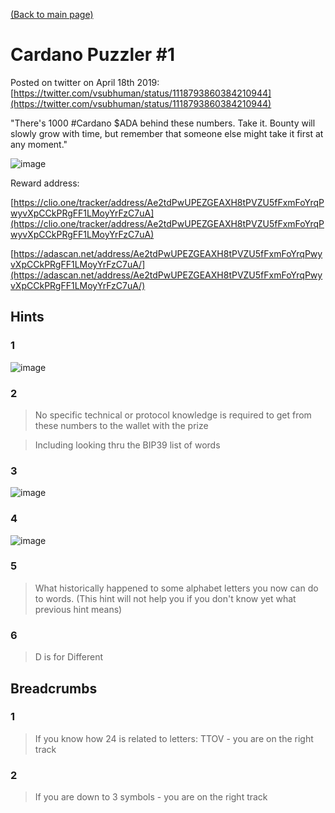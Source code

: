 [(Back to main page)](./..)

# Cardano Puzzler #1

Posted on twitter on April 18th 2019: [https://twitter.com/vsubhuman/status/1118793860384210944](https://twitter.com/vsubhuman/status/1118793860384210944)

"There's 1000 #Cardano $ADA behind these numbers. Take it. Bounty will slowly grow with time, but remember that someone else might take it first at any moment."

![image](https://user-images.githubusercontent.com/5585355/56515020-8a59d980-653f-11e9-82eb-0ff2ae915c9c.png)

Reward address:

[https://clio.one/tracker/address/Ae2tdPwUPEZGEAXH8tPVZU5fFxmFoYrqPwyvXpCCkPRgFF1LMoyYrFzC7uA](https://clio.one/tracker/address/Ae2tdPwUPEZGEAXH8tPVZU5fFxmFoYrqPwyvXpCCkPRgFF1LMoyYrFzC7uA)

[https://adascan.net/address/Ae2tdPwUPEZGEAXH8tPVZU5fFxmFoYrqPwyvXpCCkPRgFF1LMoyYrFzC7uA/](https://adascan.net/address/Ae2tdPwUPEZGEAXH8tPVZU5fFxmFoYrqPwyvXpCCkPRgFF1LMoyYrFzC7uA/)

## Hints

### 1

![image](https://user-images.githubusercontent.com/5585355/56515148-e3297200-653f-11e9-86a8-67e2ae81e07f.png)

### 2

> No specific technical or protocol knowledge is required to get from these numbers to the wallet with the prize

> Including looking thru the BIP39 list of words

### 3

![image](https://user-images.githubusercontent.com/5585355/56515210-0b18d580-6540-11e9-99e4-30998d7f2418.png)

### 4

![image](https://user-images.githubusercontent.com/5585355/56515244-1d930f00-6540-11e9-8710-34e470546c7a.png)

### 5

> What historically happened to some alphabet letters you now can do to words. (This hint will not help you if you don't know yet what previous hint means)

### 6

> D is for Different

## Breadcrumbs

### 1

> If you know how 24 is related to letters: TTOV - you are on the right track

### 2

> If you are down to 3 symbols - you are on the right track
